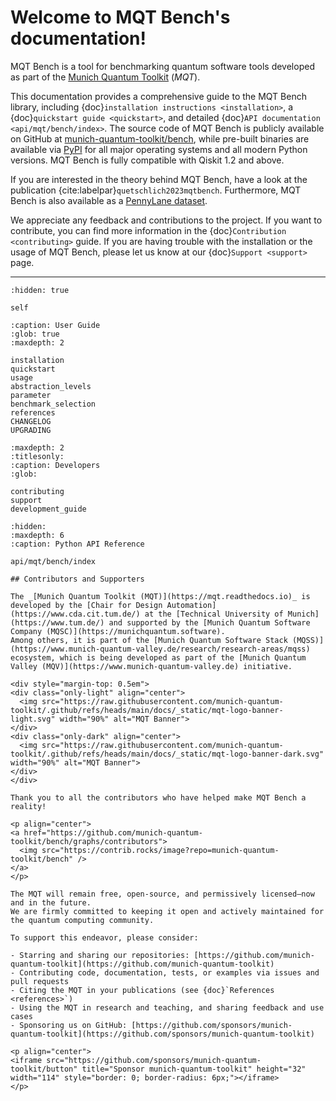 # Welcome to MQT Bench's documentation!

MQT Bench is a tool for benchmarking quantum software tools developed as part of the [Munich Quantum Toolkit](https://mqt.readthedocs.io) (_MQT_).

This documentation provides a comprehensive guide to the MQT Bench library, including {doc}`installation instructions <installation>`, a {doc}`quickstart guide <quickstart>`, and detailed {doc}`API documentation <api/mqt/bench/index>`.
The source code of MQT Bench is publicly available on GitHub at [munich-quantum-toolkit/bench](https://github.com/munich-quantum-toolkit/bench), while pre-built binaries are available via [PyPI](https://pypi.org/project/mqt.bench/) for all major operating systems and all modern Python versions.
MQT Bench is fully compatible with Qiskit 1.2 and above.

If you are interested in the theory behind MQT Bench, have a look at the publication {cite:labelpar}`quetschlich2023mqtbench`.
Furthermore, MQT Bench is also available as a [PennyLane dataset](https://pennylane.ai/datasets/single-dataset/mqt-bench).

We appreciate any feedback and contributions to the project. If you want to contribute, you can find more information in the {doc}`Contribution <contributing>` guide. If you are having trouble with the installation or the usage of MQT Bench, please let us know at our {doc}`Support <support>` page.

---

```{toctree}
:hidden: true

self
```

```{toctree}
:caption: User Guide
:glob: true
:maxdepth: 2

installation
quickstart
usage
abstraction_levels
parameter
benchmark_selection
references
CHANGELOG
UPGRADING
```

```{toctree}
:maxdepth: 2
:titlesonly:
:caption: Developers
:glob:

contributing
support
development_guide
```

```{toctree}
:hidden:
:maxdepth: 6
:caption: Python API Reference

api/mqt/bench/index
```

````{only} html
## Contributors and Supporters

The _[Munich Quantum Toolkit (MQT)](https://mqt.readthedocs.io)_ is developed by the [Chair for Design Automation](https://www.cda.cit.tum.de/) at the [Technical University of Munich](https://www.tum.de/) and supported by the [Munich Quantum Software Company (MQSC)](https://munichquantum.software).
Among others, it is part of the [Munich Quantum Software Stack (MQSS)](https://www.munich-quantum-valley.de/research/research-areas/mqss) ecosystem, which is being developed as part of the [Munich Quantum Valley (MQV)](https://www.munich-quantum-valley.de) initiative.

<div style="margin-top: 0.5em">
<div class="only-light" align="center">
  <img src="https://raw.githubusercontent.com/munich-quantum-toolkit/.github/refs/heads/main/docs/_static/mqt-logo-banner-light.svg" width="90%" alt="MQT Banner">
</div>
<div class="only-dark" align="center">
  <img src="https://raw.githubusercontent.com/munich-quantum-toolkit/.github/refs/heads/main/docs/_static/mqt-logo-banner-dark.svg" width="90%" alt="MQT Banner">
</div>
</div>

Thank you to all the contributors who have helped make MQT Bench a reality!

<p align="center">
<a href="https://github.com/munich-quantum-toolkit/bench/graphs/contributors">
  <img src="https://contrib.rocks/image?repo=munich-quantum-toolkit/bench" />
</a>
</p>

The MQT will remain free, open-source, and permissively licensed—now and in the future.
We are firmly committed to keeping it open and actively maintained for the quantum computing community.

To support this endeavor, please consider:

- Starring and sharing our repositories: [https://github.com/munich-quantum-toolkit](https://github.com/munich-quantum-toolkit)
- Contributing code, documentation, tests, or examples via issues and pull requests
- Citing the MQT in your publications (see {doc}`References <references>`)
- Using the MQT in research and teaching, and sharing feedback and use cases
- Sponsoring us on GitHub: [https://github.com/sponsors/munich-quantum-toolkit](https://github.com/sponsors/munich-quantum-toolkit)

<p align="center">
<iframe src="https://github.com/sponsors/munich-quantum-toolkit/button" title="Sponsor munich-quantum-toolkit" height="32" width="114" style="border: 0; border-radius: 6px;"></iframe>
</p>
````
